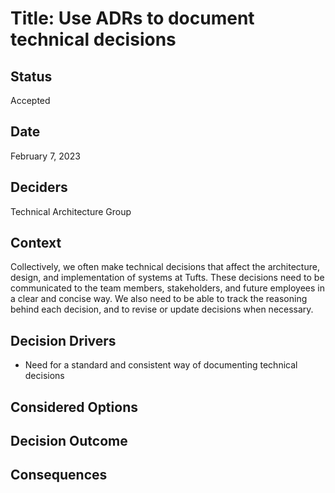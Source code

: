 # Title: Use ADRs to document technical decisions

## Status
Accepted

## Date
February 7, 2023

## Deciders
Technical Architecture Group

## Context

Collectively, we often make technical decisions that affect the architecture, design, and implementation of systems at Tufts. These decisions need to be communicated to the team members, stakeholders, and future employees in a clear and concise way. We also need to be able to track the reasoning behind each decision, and to revise or update decisions when necessary.

## Decision Drivers
- Need for a standard and consistent way of documenting technical decisions

## Considered Options

## Decision Outcome

## Consequences
